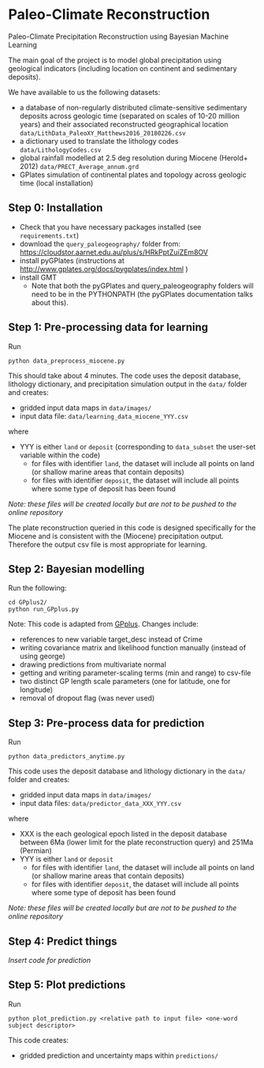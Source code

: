 # Paleo-Climate Reconstruction
Paleo-Climate Precipitation Reconstruction using Bayesian Machine Learning

The main goal of the project is to model global precipitation using geological indicators (including location on continent and sedimentary deposits).

We have available to us the following datasets:
- a database of non-regularly distributed climate-sensitive sedimentary deposits across geologic time (separated on scales of 10-20 million years) and their associated reconstructed geographical location `data/LithData_PaleoXY_Matthews2016_20180226.csv`
- a dictionary used to translate the lithology codes `data/LithologyCodes.csv`
- global rainfall modelled at 2.5 deg resolution during Miocene (Herold+ 2012) `data/PRECT_Average_annum.grd`
- GPlates simulation of continental plates and topology across geologic time (local installation)



## Step 0: Installation
* Check that you have necessary packages installed (see `requirements.txt`)
* download the `query_paleogeography/` folder from: https://cloudstor.aarnet.edu.au/plus/s/HRkPptZuiZEm8OV 
* install pyGPlates (instructions at http://www.gplates.org/docs/pygplates/index.html )
* install GMT
  * Note that both the pyGPlates and query_paleogeography folders will need to be in the PYTHONPATH (the pyGPlates documentation talks about this).

## Step 1: Pre-processing data for learning
Run
```
python data_preprocess_miocene.py
```
This should take about 4 minutes. The code uses the deposit database, lithology dictionary, and precipitation simulation output in the `data/` folder and creates:
* gridded input data maps in `data/images/`
* input data file: `data/learning_data_miocene_YYY.csv`

where 

* YYY is either `land` or `deposit` (corresponding to `data_subset` the user-set variable within the code)
  * for files with identifier `land`, the dataset will include all points on land (or shallow marine areas that contain deposits)
  * for files with identifier `deposit`, the dataset will include all points where some type of deposit has been found

_Note: these files will be created locally but are not to be pushed to the online repository_

The plate reconstruction queried in this code is designed specifically for the Miocene and is consistent with the (Miocene) precipitation output. Therefore the output csv file is most appropriate for learning.


## Step 2: Bayesian modelling
Run the following:
```
cd GPplus2/
python run_GPplus.py
```
Note: This code is adapted from [GPplus](https://github.com/sebhaan/GPplus). Changes include:
* references to new variable target_desc instead of Crime
* writing covariance matrix and likelihood function manually (instead of using george)
* drawing predictions from multivariate normal
* getting and writing parameter-scaling terms (min and range) to csv-file
* two distinct GP length scale parameters (one for latitude, one for longitude)
* removal of dropout flag (was never used)


## Step 3: Pre-process data for prediction
Run
```
python data_predictors_anytime.py
```
This code uses the deposit database and lithology dictionary in the `data/` folder and creates:
* gridded input data maps in `data/images/`
* input data files: `data/predictor_data_XXX_YYY.csv`

where 

* XXX is the each geological epoch listed in the deposit database between 6Ma (lower limit for the plate reconstruction query) and 251Ma (Permian)
* YYY is either `land` or `deposit`
  * for files with identifier `land`, the dataset will include all points on land (or shallow marine areas that contain deposits)
  * for files with identifier `deposit`, the dataset will include all points where some type of deposit has been found

_Note: these files will be created locally but are not to be pushed to the online repository_


## Step 4: Predict things
*Insert code for prediction*


## Step 5: Plot predictions
Run
```
python plot_prediction.py <relative path to input file> <one-word subject descriptor>
```
This code creates:
* gridded prediction and uncertainty maps within `predictions/`

